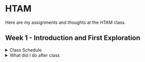 # HTAM
Here are my assignments and thoughts at the HTAM class. 

## Week 1 - Introduction and First Exploration
<details>
  <summary>Class Schedule</summary>
  
 1. Lecture introducing Fab Labs, personal digital fabrication, sustainable by design, and open-source hardware.  
 2. Explanation of documentation practices using GitHub in a “journal style.”  
 3. Hands-on activity: each pair of students will perform a 3D scan of an everyday object.  
 4. Deliverables: read a selected book chapter, open a GitHub repository, and publish the first journal entry with scans, photos, and reflections.
  
</details>
<details>
  <summary>What did I do after class</summary>
 
 1. I read the [Sustainable By Design chapter 6](https://pages.github.com/(https://github.com/alice-xiyan/HTAM/blob/main/0916%EF%BD%9CSustainable%20By%20Design%20chapter%206.pdf)) and wrote some [notes](https://github.com/alice-xiyan/HTAM/blob/main/0916%EF%BD%9CReading%20notes.md)  
 2. I signed up for a Github account and posted my first file by learning [official guidance](https://docs.github.com/zh/get-started)(really helpful and easy to understand)
  
</details>
